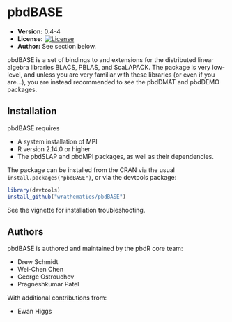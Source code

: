 # pbdBASE 

* **Version:** 0.4-4
* **License:** [![License](http://img.shields.io/badge/license-MPL%202-orange.svg?style=flat)](https://www.mozilla.org/MPL/2.0/)
* **Author:** See section below.


pbdBASE is a set of bindings to and extensions for the distributed
linear algebra libraries BLACS, PBLAS, and ScaLAPACK.
The package is very low-level, and unless you are very familiar
with these libraries (or even if you are...), you are instead
recommended to see the pbdDMAT and pbdDEMO packages.



## Installation

pbdBASE requires
* A system installation of MPI
* R version 2.14.0 or higher
* The pbdSLAP and pbdMPI packages, as well as their dependencies.

The package can be installed from the CRAN via the usual
`install.packages("pbdBASE")`, or via the devtools package:

```r
library(devtools)
install_github("wrathematics/pbdBASE")
```

See the vignette for installation troubleshooting.



## Authors

pbdBASE is authored and maintained by the pbdR core team:
* Drew Schmidt
* Wei-Chen Chen
* George Ostrouchov
* Pragneshkumar Patel

With additional contributions from:
* Ewan Higgs

